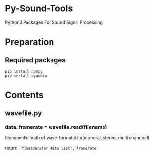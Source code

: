 # Py-Sound-Tools
Python3 Packages For Sound Signal Processing


# Preparation
## Required packages

```
pip install numpy
pip install pyaudio
```

# Contents

## wavefile.py

### data, framerate = wavefile.read(filename)

filename:Fullpath of wave-format data(monoral, stereo, multi channnel)

return　```floatdara(or data list), framerate```

